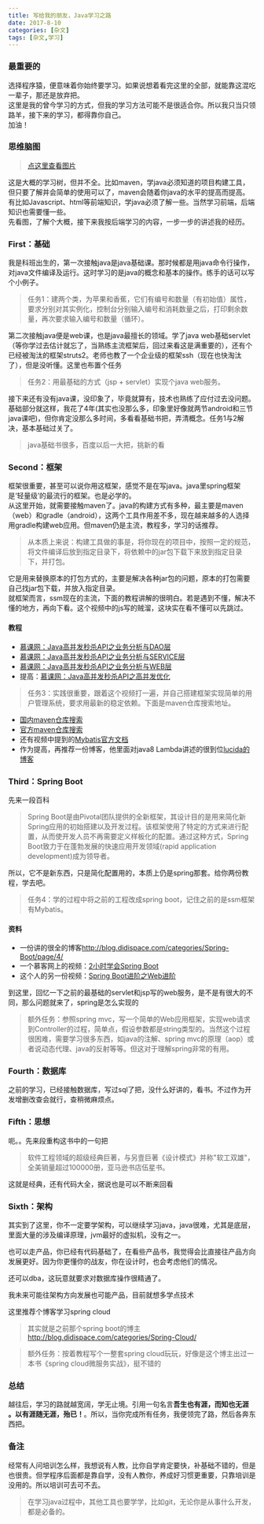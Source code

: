 ```yaml
---
title: 写给我的朋友，Java学习之路
date: 2017-8-10
categories: [杂文]
tags: [杂文,学习]
---
```


### 最重要的

选择程序猿，便意味着你始终要学习。如果说想着看完这里的全部，就能靠这混吃一辈子，那还是放弃把。  
这里是我的曾今学习的方式，但我的学习方法可能不是很适合你。所以我只当只领路羊，接下来的学习，都得靠你自己。  
加油！

<!-- more -->

### 思维脑图

> [点这里查看图片](http://naotu.baidu.com/file/1b2db44c2a2805df3364bb7c49b9e198?token=13ccc33fc9a41655)  

这是大概的学习树，但并不全。比如maven，学java必须知道的项目构建工具，但只要了解并会简单的使用可以了，maven会随着你java的水平的提高而提高。有比如Javascript、html等前端知识，学java必须了解一些。当然学习前端，后端知识也需要懂一些。  
先看图，了解个大概，接下来我按后端学习的内容，一步一步的讲述我的经历。

### First：基础

我是科班出生的，第一次接触java是java基础课。那时候都是用java命令行操作，对java文件编译及运行。这时学习的是java的概念和基本的操作。练手的话可以写个小例子。  

> 任务1：建两个类，为苹果和香蕉，它们有编号和数量（有初始值）属性，要求分别对其实例化，控制台分别输入编号和消耗数量之后，打印剩余数量，再次要求输入编号和数量（循环）。  

第二次接触java便是web课，也是java最擅长的领域。学了java web基础servlet（等你学过去估计就忘了，当熟练主流框架后，回过来看这是满重要的），还有个已经被淘汰的框架struts2。老师也教了一个企业级的框架ssh（现在也快淘汰了），但是没听懂。这里也布置个任务  

> 任务2：用最基础的方式（jsp + servlet）实现个java web服务。  

接下来还有没有java课，没印象了，毕竟就算有，技术也熟练了应付过去没问题。  
基础部分就这样，我花了4年(其实也没那么多，印象里好像就两节android和三节java课吧)，但你肯定没那么多时间，多看看基础书把，弄清概念。任务1与2解决，基本基础过关了。  

> java基础书很多，百度以后一大把，挑新的看  

### Second：框架

框架很重要，甚至可以说你用这框架，感觉不是在写java。java里spring框架是‘轻量级’的最流行的框架。也是必学的。  
从这里开始，就需要接触maven了。java的构建方式有多种，最主要是maven（web）和gradle（android），这两个工具作用差不多，现在越来越多的人选择用gradle构建web应用。但maven仍是主流，教程多，学习的话推荐。  

> 从本质上来说：构建工具做的事是，将你现在的项目中，按照一定的规范，将文件编译后放到指定目录下，将依赖中的jar包下载下来放到指定目录下，并打包。  

它是用来替换原本的打包方式的，主要是解决各种jar包的问题，原本的打包需要自己找jar包下载，并放入指定目录。  
就框架而言，ssm现在的主流，下面的教程讲解的很明白。若是遇到不懂，解决不懂的地方，再向下看。这个视频中的js写的贼溜，这块实在看不懂可以先跳过。

#### 教程

- [慕课网：Java高并发秒杀API之业务分析与DAO层](http://www.imooc.com/learn/587)
- [慕课网：Java高并发秒杀API之业务分析与SERVICE层](http://www.imooc.com/learn/631)
- [慕课网：Java高并发秒杀API之业务分析与WEB层](http://www.imooc.com/learn/630)
- 提高：[慕课网：Java高并发秒杀API之高并发优化](http://www.imooc.com/learn/632)

> 任务3：实践很重要，跟着这个视频打一遍，并自己搭建框架实现简单的用户管理系统，要求用最新的稳定依赖。下面是maven仓库搜索地址。

- [国内maven仓库搜索](http://mvnrepository.com/)
- [官方maven仓库搜索](http://search.maven.org/)
- 还有视频中提到的[Mybatis官方文档](http://www.mybatis.org/mybatis-3/zh/index.html)
- 作为提高，再推荐一份博客，他里面对java8 Lambda讲述的很到位[lucida的博客](http://zh.lucida.me/)

### Third：Spring Boot

先来一段百科
> Spring Boot是由Pivotal团队提供的全新框架，其设计目的是用来简化新Spring应用的初始搭建以及开发过程。该框架使用了特定的方式来进行配置，从而使开发人员不再需要定义样板化的配置。通过这种方式，Spring Boot致力于在蓬勃发展的快速应用开发领域(rapid application development)成为领导者。

所以，它不是新东西，只是简化配置用的，本质上仍是spring那套。给你两份教程，学去吧。
> 任务4：学的过程中将之前的工程改成spring boot，记住之前的是ssm框架有Mybatis。

#### 资料

- 一份讲的很全的博客<http://blog.didispace.com/categories/Spring-Boot/page/4/>
- 一个慕客网上的视频：[2小时学会Spring Boot](http://www.imooc.com/learn/767) 
- 这个人的另一份视频：[Spring Boot进阶之Web进阶](http://www.imooc.com/learn/810)

到这里，回忆一下之前的最基础的servlet和jsp写的web服务，是不是有很大的不同，那么问题就来了，spring是怎么实现的
> 额外任务：参照spring mvc，写一个简单的Web应用框架，实现web请求到Controller的过程，简单点，假设参数都是string类型的。当然这个过程很困难，需要学习很多东西，如java的注解、spring mvc的原理（aop）或者说动态代理、java的反射等等。但这对于理解spring非常的有用。

### Fourth：数据库

之前的学习，已经接触数据库，写过sql了把，没什么好讲的，看书。不过作为开发增删改查会就行，查稍微麻烦点。

### Fifth：思想

呃。。先来段重构这书中的一句把
> 软件工程领域的超级经典巨著，与另壹巨著《设计模式》并称"软工双雄"，全美销量超过100000册，亚马逊书店伍星书。

这就是经典，还有代码大全，据说也是可以不断来回看

### Sixth：架构

其实到了这里，你不一定要学架构，可以继续学习java，java很难，尤其是底层，里面大量的涉及编译原理，jvm最好的虚拟机，没有之一。  

也可以走产品，你已经有代码基础了，在看些产品书，我觉得会比直接往产品方向发展更好。因为你更懂你的战友，你在设计时，也会考虑他们的情况。  

还可以dba，这玩意就要求对数据库操作很精通了。

我未来可能往架构方向发展也可能产品，目前就想多学点技术  

这里推荐个博客学习spring cloud
> 其实就是之前那个spring boot的博主<http://blog.didispace.com/categories/Spring-Cloud/>  

> 额外任务：按着教程写个一整套spring cloud玩玩，好像是这个博主出过一本书《spring cloud微服务实战》，挺不错的

### 总结

越往后，学习的路就越宽阔，学无止境。引用一句名言**吾生也有涯，而知也无涯 。以有涯随无涯，殆已！**。所以，当你完成所有任务，我便领完了路，然后各奔东西把。

### 备注

经常有人问培训怎么样，我想说有人教，比你自学肯定要快，补基础不错的，但是也很贵。但学程序后面都是靠自学，没有人教你，养成好习惯更重要，只靠培训是没用的。所以培训可去可不去。  
> 在学习java过程中，其他工具也要学学，比如git，无论你是从事什么开发，都是必备的。
